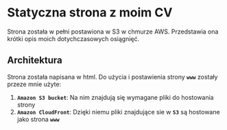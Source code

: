 # Statyczna strona z moim CV
Strona została w pełni postawiona w S3 w chmurze AWS. Przedstawia ona krótki opis moich dotychczasowych osiągnięć.

## Architektura
Strona została napisana w html. Do użycia i postawienia strony **`www`** zostały przeze mnie użyte:
1. **`Amazon S3 bucket`**: Na nim znajdują się wymagane pliki do hostowania strony
2. **`Amazon CloudFront`**: Dzięki niemu pliki znajdujące sie w **`S3`** są hostowane jako strona **`www`**

